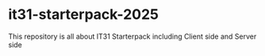 # it31-starterpack-2025
This repository is all about IT31 Starterpack including Client side and Server side
